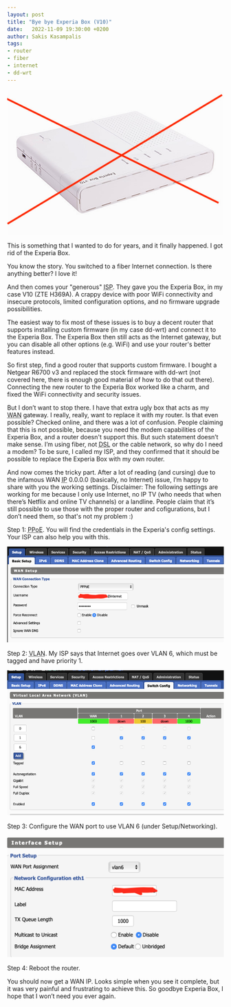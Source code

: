 ```yaml
---
layout: post
title: "Bye bye Experia Box (V10)"
date:   2022-11-09 19:30:00 +0200
author: Sakis Kasampalis
tags:
- router
- fiber
- internet
- dd-wrt
---
```

![WAN settings](/assets/experia.jpeg)


This is something that I wanted to do for years, and it finally happened. I got rid of the Experia Box.

You know the story. You switched to a fiber Internet connection. Is there anything better? I love it!

And then comes your "generous" <abbr title="Internet Service Provider">ISP</abbr>. They gave you the Experia Box, in my case V10 (ZTE H369A). A crappy device with poor WiFi connectivity and insecure protocols, limited configuration options, and no firmware upgrade possibilities.

The easiest way to fix most of these issues is to buy a decent router that supports installing custom firmware (in my case dd-wrt) and connect it to the Experia Box. The Experia Box then still acts as the Internet gateway, but you can disable all other options (e.g. WiFi) and use your router's better features instead.

So first step, find a good router that supports custom firmware. I bought a Netgear R6700 v3 and replaced the stock firmware with dd-wrt (not covered here, there is enough good material of how to do that out there). Connecting the new router to the Experia Box worked like a charm, and fixed the WiFi connectivity and security issues.

But I don’t want to stop there. I have that extra ugly box that acts as my <abbr title="Wide Area Network">WAN</abbr> gateway. I really, really, want to replace it with my router. Is that even possible? Checked online, and there was a lot of confusion. People claiming that this is not possible, because you need the modem capabilities of the Experia Box, and a router doesn't support this. But such statement doesn’t make sense. I’m using fiber, not <abbr title="Digital Subscriber Line">DSL</abbr> or the cable network, so why do I need a modem? To be sure, I called my ISP, and they confirmed that it should be possible to replace the Experia Box with my own router.

And now comes the tricky part. After a lot of reading (and cursing) due to the infamous WAN <abbr title="Internet Protocol">IP</abbr> 0.0.0.0 (basically, no Internet) issue, I’m happy to share with you the working settings. Disclaimer: The following settings are working for me because I only use Internet, no IP TV (who needs that when there’s Netflix and online TV channels) or a landline. People claim that it’s still possible to use those with the proper router and cofigurations, but I don’t need them, so that's not my problem :)

Step 1: <abbr title="Point-to-Point Protocol over Ethernet">PPoE</abbr>. You will find the credentials in the Experia's config settings. Your ISP can also help you with this.

![PPoE settings](/assets/ppoe.png) 

Step 2: <abbr title="Virtual Local Area Network">VLAN</abbr>. My ISP says that Internet goes over VLAN 6, which must be tagged and have priority 1.

![VLAN settings](/assets/vlan.png)

Step 3: Configure the WAN port to use VLAN 6 (under Setup/Networking).

![WAN settings](/assets/wan.png)

Step 4: Reboot the router.

You should now get a WAN IP. Looks simple when you see it complete, but it was very painful and frustrating to achieve this. So goodbye Experia Box, I hope that I won’t need you ever again.


